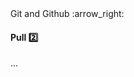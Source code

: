 <link rel="stylesheet" href="{{baseUrl}}/css/textbook.css">

<div class="website-content">

<div id="path">Git and Github :arrow_right: </div>

<div id="title">

#### Pull :two:

</div>

<div id="body">

...

</div>

</div>

